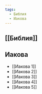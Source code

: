 ```yaml
---
tags:
  - Библия
  - Иакова
---
```

## [[Библия]]
## Иакова
- [[Иакова 1]]
- [[Иакова 2]]
- [[Иакова 3]]
- [[Иакова 4]]
- [[Иакова 5]]
